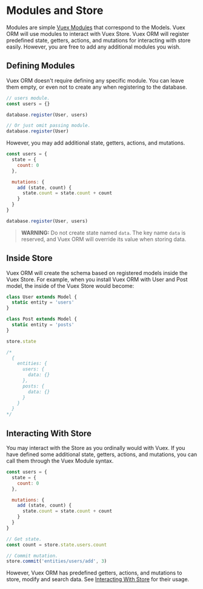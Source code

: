 # Modules and Store

Modules are simple [Vuex Modules](https://vuex.vuejs.org/en/modules.html) that correspond to the Models. Vuex ORM will use modules to interact with Vuex Store. Vuex ORM will register predefined state, getters, actions, and mutations for interacting with store easily. However, you are free to add any additional modules you wish.

## Defining Modules

Vuex ORM doesn't require defining any specific module. You can leave them empty, or even not to create any when registering to the database.

```js
// users module.
const users = {}

database.register(User, users)

// Or just omit passing module.
database.register(User)
```

However, you may add additional state, getters, actions, and mutations.

```js
const users = {
  state = {
    count: 0
  },

  mutations: {
    add (state, count) {
      state.count = state.count + count
    }
  }
}

database.register(User, users)
```

> **WARNING:** Do not create state named `data`. The key name `data` is reserved, and Vuex ORM will override its value when storing data.

## Inside Store

Vuex ORM will create the schema based on registered models inside the Vuex Store. For example, when you install Vuex ORM with User and Post model, the inside of the Vuex Store would become:

```js
class User extends Model {
  static entity = 'users'
}

class Post extends Model {
  static entity = 'posts'
}

store.state

/*
  {
    entities: {
      users: {
        data: {}
      },
      posts: {
        data: {}
      }
    }
  }
*/
```

## Interacting With Store

You may interact with the Store as you ordinally would with Vuex. If you have defined some additional state, getters, actions, and mutations, you can call them through the Vuex Module syntax.

```js
const users = {
  state = {
    count: 0
  },

  mutations: {
    add (state, count) {
      state.count = state.count + count
    }
  }
}

// Get state.
const count = store.state.users.count

// Commit mutation.
store.commit('entities/users/add', 3)
```

However, Vuex ORM has predefined getters, actions, and mutations to store, modify and search data. See [Interacting With Store](../store/retrieving-data.md) for their usage.

